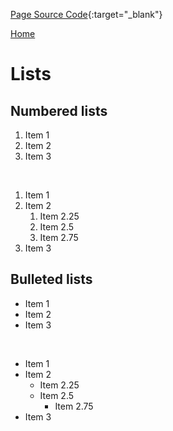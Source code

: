 [Page Source Code](https://github.com/CSC109/MarkdownWebsite/blob/master/lists.md){:target="_blank"}

[Home](./index)

# Lists

## Numbered lists

1. Item 1
1. Item 2
1. Item 3

<br />

1. Item 1
1. Item 2
    1. Item 2.25
    1. Item 2.5
    1. Item 2.75
1. Item 3

## Bulleted lists

- Item 1
- Item 2
- Item 3

<br />

- Item 1
- Item 2
    - Item 2.25
    - Item 2.5
        - Item 2.75
- Item 3